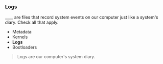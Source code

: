 ### Logs

____ are files that record system events on our computer just like a system's diary. Check all that apply.

* Metadata
* Kernels
* **Logs**
* Bootloaders

> Logs are our computer's system diary.